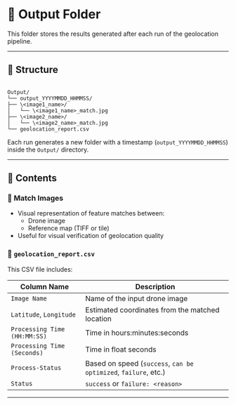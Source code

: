 # 📁 Output Folder

This folder stores the results generated after each run of the geolocation pipeline.

---

## 📂 Structure

```

Output/
└── output_YYYYMMDD_HHMMSS/
├── \<image1_name>/
│   └── \<image1_name>_match.jpg
├── \<image2_name>/
│   └── \<image2_name>_match.jpg
└── geolocation_report.csv

```

Each run generates a new folder with a timestamp (`output_YYYYMMDD_HHMMSS`) inside the `Output/` directory.

---

## 📄 Contents

### 🔹 Match Images

- Visual representation of feature matches between:
  - Drone image
  - Reference map (TIFF or tile)
- Useful for visual verification of geolocation quality

### 🔹 `geolocation_report.csv`

This CSV file includes:

| Column Name             | Description                                      |
|-------------------------|--------------------------------------------------|
| `Image Name`            | Name of the input drone image                    |
| `Latitude`, `Longitude` | Estimated coordinates from the matched location |
| `Processing Time (HH:MM:SS)` | Time in hours:minutes:seconds               |
| `Processing Time (Seconds)`  | Time in float seconds                      |
| `Process-Status`        | Based on speed (`success`, `can be optimized`, `failure`, etc.) |
| `Status`                | `success` or `failure: <reason>`                |

---


